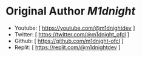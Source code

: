 # Original Author *M1dnight*
- Youtube: [ https://youtube.com/@m1dnightdev   ]
- Twitter: [ https://twitter.com/@m1dnight_ofcl ]
- Github:  [ https://github.com/m1dnight-ofcl   ]
- Replit:  [ https://replit.com/@m1dnightdev    ]